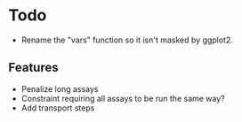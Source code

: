# Todo

* Rename the "vars" function so it isn't masked by ggplot2.


## Features

* Penalize long assays
* Constraint requiring all assays to be run the same way?
* Add transport steps